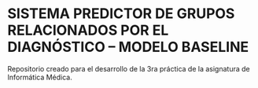 # SISTEMA PREDICTOR DE GRUPOS RELACIONADOS POR EL DIAGNÓSTICO – MODELO BASELINE
Repositorio creado para el desarrollo de la 3ra práctica de la asignatura de Informática Médica.